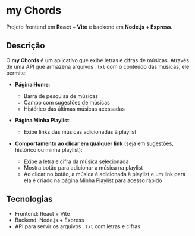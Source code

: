 # my Chords

Projeto frontend em **React + Vite** e backend em **Node.js + Express**.

## Descrição

O **my Chords** é um aplicativo que exibe letras e cifras de músicas. Através de uma API que armazena arquivos `.txt` com o conteúdo das músicas, ele permite:

- **Página Home**:  
  - Barra de pesquisa de músicas  
  - Campo com sugestões de músicas  
  - Histórico das últimas músicas acessadas  

- **Página Minha Playlist**:  
  - Exibe links das músicas adicionadas à playlist  

- **Comportamento ao clicar em qualquer link** (seja em sugestões, histórico ou minha playlist):  
  - Exibe a letra e cifra da música selecionada  
  - Mostra botão para adicionar a música na playlist
  - Ao clicar no botão, a música é adicionada à playlist e um link para ela é criado na página Minha Playlist para acesso rápido  

## Tecnologias

- Frontend: React + Vite  
- Backend: Node.js + Express  
- API para servir os arquivos `.txt` com letras e cifras  

